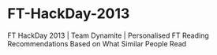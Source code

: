FT-HackDay-2013
===============

FT HackDay 2013 | Team Dynamite | Personalised FT Reading Recommendations Based on What Similar People Read

